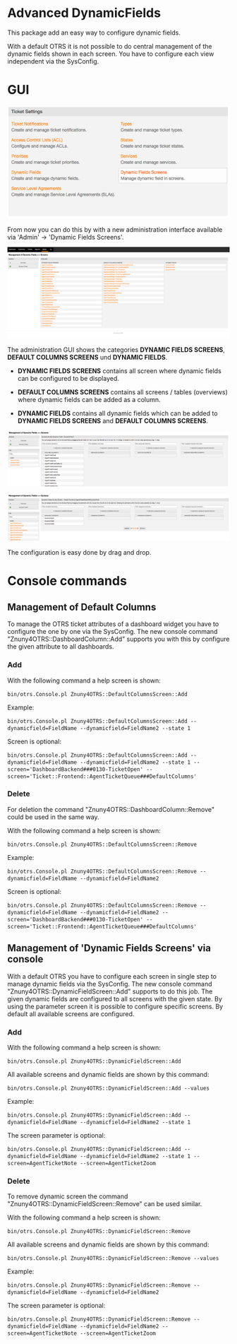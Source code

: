 # Advanced DynamicFields

This package add an easy way to configure dynamic fields.

With a default OTRS it is not possible to do central management of the dynamic fields shown in each screen. You have to configure each view independent via the SysConfig.

# GUI

![Dynamic Fields Screens](doc/en/images/Admin.png)

From now you can do this by with a new administration interface available via 'Admin' -> 'Dynamic Fields Screens'.

![AdminDynamicFieldScreen](doc/en/images/AdminDynamicFieldScreen.png)

The administration GUI shows the categories **DYNAMIC FIELDS SCREENS**, **DEFAULT COLUMNS SCREENS**  und **DYNAMIC FIELDS**.

 * **DYNAMIC FIELDS SCREENS**
 contains all screen where dynamic fields can be configured to be displayed.

 * **DEFAULT COLUMNS SCREENS**
 contains all screens / tables (overviews) where dynamic fields can be added as a column.

 * **DYNAMIC FIELDS**
 contains all dynamic fields which can be added to **DYNAMIC FIELDS SCREENS** and **DEFAULT COLUMNS SCREENS**.

![AdminDynamicFieldScreenEditDynamicField](doc/en/images/AdminDynamicFieldScreenEditDynamicField.png)

![AdminDynamicFieldScreenEditScreen](doc/en/images/AdminDynamicFieldScreenEditScreen.png)

The configuration is easy done by drag and drop.


# Console commands

## Management of Default Columns

To manage the OTRS ticket attributes of a dashboard widget you have to configure the one by one via the SysConfig.
The new console command "Znuny4OTRS::DashboardColumn::Add" supports you with this by configure the given attribute to all dashboards.

### Add

With the following command a help screen is shown:
```
bin/otrs.Console.pl Znuny4OTRS::DefaultColumnsScreen::Add
```

Example:
```
bin/otrs.Console.pl Znuny4OTRS::DefaultColumnsScreen::Add --dynamicfield=FieldName --dynamicfield=FieldName2 --state 1
```

Screen is optional:
```
bin/otrs.Console.pl Znuny4OTRS::DefaultColumnsScreen::Add --dynamicfield=FieldName --dynamicfield=FieldName2 --state 1 --screen='DashboardBackend###0130-TicketOpen' --screen='Ticket::Frontend::AgentTicketQueue###DefaultColumns'
```

### Delete

For deletion the command "Znuny4OTRS::DashboardColumn::Remove" could be used in the same way.

With the following command a help screen is shown:
```
bin/otrs.Console.pl Znuny4OTRS::DefaultColumnsScreen::Remove
```

Example:
```
bin/otrs.Console.pl Znuny4OTRS::DefaultColumnsScreen::Remove --dynamicfield=FieldName --dynamicfield=FieldName2
```

Screen is optional:
```
bin/otrs.Console.pl Znuny4OTRS::DefaultColumnsScreen::Remove --dynamicfield=FieldName --dynamicfield=FieldName2 --screen='DashboardBackend###0130-TicketOpen' --screen='Ticket::Frontend::AgentTicketQueue###DefaultColumns'
```


## Management of 'Dynamic Fields Screens' via console

With a default OTRS you have to configure each screen in single step to manage dynamic fields via the SysConfig. The new console command "Znuny4OTRS::DynamicFieldScreen::Add" supports to do this job. The given dynamic fields are configured to all screens with the given state.
By using the parameter screen it is possible to configure specific screens. By default all available screens are configured.

### Add

With the following command a help screen is shown:
```
bin/otrs.Console.pl Znuny4OTRS::DynamicFieldScreen::Add
```

All available screens and dynamic fields are shown by this command:
```
bin/otrs.Console.pl Znuny4OTRS::DynamicFieldScreen::Add --values
```

Example:
```
bin/otrs.Console.pl Znuny4OTRS::DynamicFieldScreen::Add --dynamicfield=FieldName --dynamicfield=FieldName2 --state 1
```

The screen parameter is optional:
```
bin/otrs.Console.pl Znuny4OTRS::DynamicFieldScreen::Add --dynamicfield=FieldName --dynamicfield=FieldName2 --state 1 --screen=AgentTicketNote --screen=AgentTicketZoom
```

### Delete

To remove dynamic screen the command "Znuny4OTRS::DynamicFieldScreen::Remove" can be used similar.

With the following command a help screen is shown:
```
bin/otrs.Console.pl Znuny4OTRS::DynamicFieldScreen::Remove
```

All available screens and dynamic fields are shown by this command:
```
bin/otrs.Console.pl Znuny4OTRS::DynamicFieldScreen::Remove --values
```

Example:
```
bin/otrs.Console.pl Znuny4OTRS::DynamicFieldScreen::Remove --dynamicfield=FieldName --dynamicfield=FieldName2
```

The screen parameter is optional:
```
bin/otrs.Console.pl Znuny4OTRS::DynamicFieldScreen::Remove --dynamicfield=FieldName --dynamicfield=FieldName2 --screen=AgentTicketNote --screen=AgentTicketZoom
```
